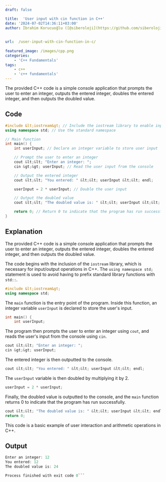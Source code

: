 ```yaml
---
draft: false

title:  'User input with cin function in C++'
date: '2024-07-02T14:36:11+03:00'
author: İbrahim Korucuoğlu ([@siberoloji](https://github.com/siberoloji))
 
 
url:  /user-input-with-cin-function-in-c/
 
featured_image: /images/cpp.png
categories:
    - 'C++ Fundamentals'
tags:
    - c++
    - 'c++ fundamentals'
---
```



The provided C++ code is a simple console application that prompts the user to enter an integer, outputs the entered integer, doubles the entered integer, and then outputs the doubled value.



## Code


```cpp
#include &lt;iostream&gt; // Include the iostream library to enable input/output operations
using namespace std; // Use the standard namespace

// Main function
int main() {
    int userInput; // Declare an integer variable to store user input

    // Prompt the user to enter an integer
    cout &lt;&lt; "Enter an integer: ";
    cin &gt;&gt; userInput; // Read the user input from the console

    // Output the entered integer
    cout &lt;&lt; "You entered: " &lt;&lt; userInput &lt;&lt; endl;

    userInput = 2 * userInput; // Double the user input

    // Output the doubled value
    cout &lt;&lt; "The doubled value is: " &lt;&lt; userInput &lt;&lt; endl;

    return 0; // Return 0 to indicate that the program has run successfully
}
```



## Explanation



The provided C++ code is a simple console application that prompts the user to enter an integer, outputs the entered integer, doubles the entered integer, and then outputs the doubled value.



The code begins with the inclusion of the `iostream` library, which is necessary for input/output operations in C++. The `using namespace std;` statement is used to avoid having to prefix standard library functions with `std::`.


```cpp
#include &lt;iostream&gt;
using namespace std;
```



The `main` function is the entry point of the program. Inside this function, an integer variable `userInput` is declared to store the user's input.


```cpp
int main() {
    int userInput;
```



The program then prompts the user to enter an integer using `cout`, and reads the user's input from the console using `cin`.


```cpp
cout &lt;&lt; "Enter an integer: ";
cin &gt;&gt; userInput;
```



The entered integer is then outputted to the console.


```cpp
cout &lt;&lt; "You entered: " &lt;&lt; userInput &lt;&lt; endl;
```



The `userInput` variable is then doubled by multiplying it by 2.


```cpp
userInput = 2 * userInput;
```



Finally, the doubled value is outputted to the console, and the `main` function returns 0 to indicate that the program has run successfully.


```cpp
cout &lt;&lt; "The doubled value is: " &lt;&lt; userInput &lt;&lt; endl;
return 0;
```



This code is a basic example of user interaction and arithmetic operations in C++.



## Output


```cpp
Enter an integer: 12
You entered: 12
The doubled value is: 24

Process finished with exit code 0```
